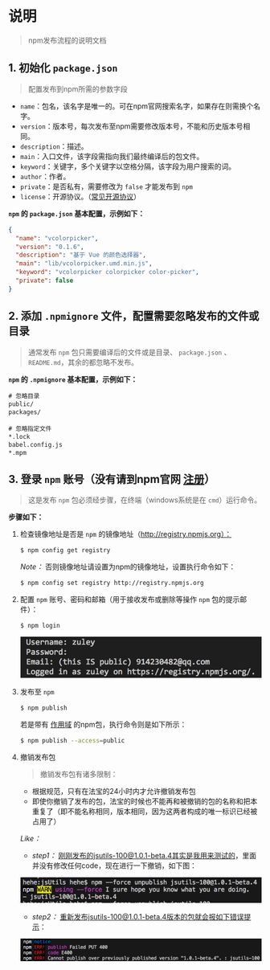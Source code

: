 # 说明

> npm发布流程的说明文档

## 1. 初始化 `package.json`

> 配置发布到npm所需的参数字段

* `name`：包名，该名字是唯一的。可在npm官网搜索名字，如果存在则需换个名字。
* `version`：版本号，每次发布至npm需要修改版本号，不能和历史版本号相同。
* `description`：描述。
* `main`：入口文件，该字段需指向我们最终编译后的包文件。
* `keyword`：关键字，多个关键字以空格分隔，该字段为用户搜索的词。
* `author`：作者。
* `private`：是否私有，需要修改为 `false` 才能发布到 `npm`
* `license`：开源协议。（[常见开源协议](https://www.cnblogs.com/devgis/p/7727266.html)）

**`npm` 的 `package.json` 基本配置，示例如下：**

```json
{
  "name": "vcolorpicker",
  "version": "0.1.6",
  "description": "基于 Vue 的颜色选择器",
  "main": "lib/vcolorpicker.umd.min.js",
  "keyword": "vcolorpicker colorpicker color-picker",
  "private": false
}
```

## 2. 添加 `.npmignore` 文件，配置需要忽略发布的文件或目录

  > 通常发布 `npm` 包只需要编译后的文件或是目录、 `package.json` 、 `README.md`，其余的都忽略不发布。

**`npm` 的 `.npmignore` 基本配置，示例如下：**

```
# 忽略目录
public/
packages/

# 忽略指定文件
*.lock
babel.config.js
*.mpm
```

## 3. 登录 `npm` 账号（没有请到npm官网 [注册](https://www.npmjs.com/signup)）

> 这是发布 `npm` 包必须经步骤，在终端（windows系统是在 `cmd`）运行命令。

**步骤如下：**

1. 检查镜像地址是否是 `npm` 的镜像地址（http://registry.npmjs.org）：

    ```bash
    $ npm config get registry
    ```

    *Note：* 否则镜像地址请设置为npm的镜像地址，设置执行命令如下：
    
    ```bash
    $ npm config set registry http://registry.npmjs.org
    ```

2. 配置 `npm` 账号、密码和邮箱（用于接收发布或删除等操作 `npm` 包的提示邮件）：

    ```bash
    $ npm login
    ```
    ![npm 登录流程图](npm_login_step.jpg)

3. 发布至 `npm`

    ```bash
    $ npm publish
    ```

    若是带有 [作用域](./npm包名规范.md) 的npm包，执行命令则是如下所示：

    ```bash
    $ npm publish --access=public
    ```

4. 撤销发布包

    > 撤销发布包有诸多限制：

    * 根据规范，只有在法宝的24小时内才允许撤销发布包
    * 即使你撤销了发布的包，法宝的时候也不能再和被撤销的包的名称和把本重复了（即不能名称相同，版本相同，因为这两者构成的唯一标识已经被占用了）

    *Like：* 
    
    * *step1：* 刚刚发布的jsutils-100@1.0.1-beta.4其实是我用来测试的，里面并没有修改任何code，现在进行一下撤销，如下图：

    ![撤销发布的npm包](npm_unpublish.jpg)

    * *step2：* 重新发布jsutils-100@1.0.1-beta.4版本的包就会报如下错误提示：

    ![重新发布撤销的相同版本号的npm包](npm_re_publish.jpg)